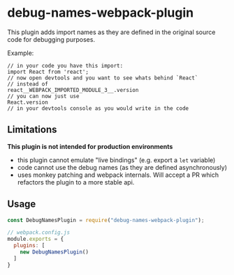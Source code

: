 # debug-names-webpack-plugin

This plugin adds import names as they are defined in the original source code for debugging purposes.

Example:

```
// in your code you have this import:
import React from 'react';
// now open devtools and you want to see whats behind `React`
// instead of
react__WEBPACK_IMPORTED_MODULE_3__.version
// you can now just use
React.version
// in your devtools console as you would write in the code
```

## Limitations
**This plugin is not intended for production environments**

* this plugin cannot emulate "live bindings" (e.g. export a `let` variable)
* code cannot use the debug names (as they are defined asynchronously)
* uses monkey patching and webpack internals. Will accept a PR which refactors the plugin to a more stable api.

## Usage

```javascript
const DebugNamesPlugin = require("debug-names-webpack-plugin");

// webpack.config.js
module.exports = {
  plugins: [
    new DebugNamesPlugin()
  ]
}
```
